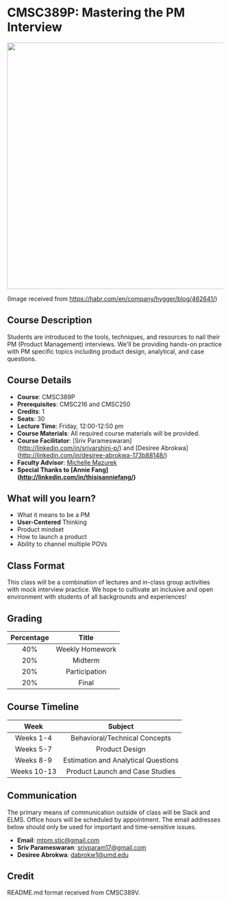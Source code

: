 # CMSC389P: Mastering the PM Interview
<p align="center">
  <img width="610" height="575" src="https://hsto.org/getpro/habr/post_images/42f/cd3/079/42fcd30799664a6288bdd0e14cd518c3.jpg">
</p>

(Image received from https://habr.com/en/company/hygger/blog/462641/)

## Course Description
Students are introduced to the tools, techniques, and resources to nail their PM (Product Management) interviews. We'll be providing hands-on practice with PM specific topics including product design, analytical, and case questions.

## Course Details
- **Course**: CMSC389P
- **Prerequisites**: CMSC216 and CMSC250
- **Credits**: 1
- **Seats**: 30
- **Lecture Time**: Friday, 12:00-12:50 pm
- **Course Materials**: All required course materials will be provided.
- **Course Facilitator**: [Sriv Parameswaran] (http://linkedin.com/in/srivarshini-p/) and [Desiree Abrokwa] (http://linkedin.com/in/desiree-abrokwa-173b88148/)
- **Faculty Advisor**: [Michelle Mazurek](http://users.umiacs.umd.edu/~mmazurek/)
- **Special Thanks to [Annie Fang] (http://linkedin.com/in/thisisanniefang/)**

## What will you learn?
- What it means to be a PM
- **User-Centered** Thinking
- Product mindset
- How to launch a product
- Ability to channel multiple POVs

## Class Format
This class will be a combination of lectures and in-class group activities with mock interview practice. We hope to cultivate an inclusive and open environment with students of all backgrounds and experiences!

## Grading
| Percentage | Title 
|:----:|:----:|
| 40% | Weekly Homework 
| 20% | Midterm 
| 20% | Participation
| 20% | Final

## Course Timeline
| Week | Subject 
|:----:|:----:|
| Weeks 1-4 | Behavioral/Technical Concepts
| Weeks 5-7 | Product Design
| Weeks 8-9 | Estimation and Analytical Questions
| Weeks 10-13 | Product Launch and Case Studies

## Communication
The primary means of communication outside of class will be Slack and ELMS. Office hours will be scheduled by appointment. The email addresses below should only be used for important and time-sensitive issues.

- **Email**: mtpm.stic@gmail.com
- **Sriv Parameswaran**: srivparam17@gmail.com
- **Desiree Abrokwa**: dabrokw1@umd.edu

## Credit
README.md format received from CMSC389V.




